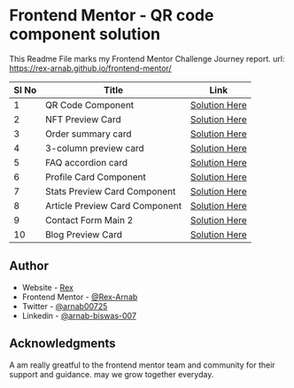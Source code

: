 # Frontend Mentor - QR code component solution

This Readme File marks my Frontend Mentor Challenge Journey report.
url: https://rex-arnab.github.io/frontend-mentor/


| Sl No | Title                          | Link                                                                                                      |
| ----- | ------------------------------ | --------------------------------------------------------------------------------------------------------- |
| 1     | QR Code Component              | [Solution Here](https://rex-arnab.github.io/frontend-mentor/qr-code-component/index.html)                 |
| 2     | NFT Preview Card               | [Solution Here](https://rex-arnab.github.io/frontend-mentor/nft-preview-card-component/index.html)        |
| 3     | Order summary card             | [Solution Here](https://rex-arnab.github.io/frontend-mentor/order-summary-component/index.html)           |
| 4     | 3-column preview card          | [Solution Here](https://rex-arnab.github.io/frontend-mentor/3-column-preview-card-component/index.html)   |
| 5     | FAQ accordion card             | [Solution Here](https://rex-arnab.github.io/frontend-mentor/faq-accordion-card-main/index.html)           |
| 6     | Profile Card Component         | [Solution Here](https://rex-arnab.github.io/frontend-mentor/profile-card-component-main/index.html)       |
| 7     | Stats Preview Card Component   | [Solution Here](https://rex-arnab.github.io/frontend-mentor/stats-preview-card-component-main/index.html) |
| 8     | Article Preview Card Component | [Solution Here](https://rex-arnab.github.io/frontend-mentor/article-preview-component-master/index.html)  |
| 9     | Contact Form Main 2           | [Solution Here](https://rex-arnab.github.io/frontend-mentor/contact-form-main-2/index.html)       |
| 10   |  Blog Preview Card          | [Solution Here](https://rex-arnab.github.io/frontend-mentor/blog-preview-card-main/index.html)       |


## Author

- Website - [Rex](http://1biteblog.com/)
- Frontend Mentor - [@Rex-Arnab](https://www.frontendmentor.io/profile/Rex-Arnab)
- Twitter - [@arnab00725](https://twitter.com/arnab00725)
- Linkedin - [@arnab-biswas-007](https://www.linkedin.com/in/arnab-biswas-007/)


## Acknowledgments

A am really greatful to the frontend mentor team and community for their support and guidance.
may we grow together everyday.
